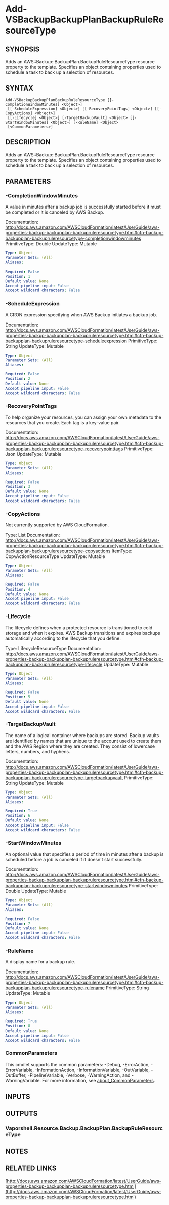 # Add-VSBackupBackupPlanBackupRuleResourceType

## SYNOPSIS
Adds an AWS::Backup::BackupPlan.BackupRuleResourceType resource property to the template.
Specifies an object containing properties used to schedule a task to back up a selection of resources.

## SYNTAX

```
Add-VSBackupBackupPlanBackupRuleResourceType [[-CompletionWindowMinutes] <Object>]
 [[-ScheduleExpression] <Object>] [[-RecoveryPointTags] <Object>] [[-CopyActions] <Object>]
 [[-Lifecycle] <Object>] [-TargetBackupVault] <Object> [[-StartWindowMinutes] <Object>] [-RuleName] <Object>
 [<CommonParameters>]
```

## DESCRIPTION
Adds an AWS::Backup::BackupPlan.BackupRuleResourceType resource property to the template.
Specifies an object containing properties used to schedule a task to back up a selection of resources.

## PARAMETERS

### -CompletionWindowMinutes
A value in minutes after a backup job is successfully started before it must be completed or it is canceled by AWS Backup.

Documentation: http://docs.aws.amazon.com/AWSCloudFormation/latest/UserGuide/aws-properties-backup-backupplan-backupruleresourcetype.html#cfn-backup-backupplan-backupruleresourcetype-completionwindowminutes
PrimitiveType: Double
UpdateType: Mutable

```yaml
Type: Object
Parameter Sets: (All)
Aliases:

Required: False
Position: 1
Default value: None
Accept pipeline input: False
Accept wildcard characters: False
```

### -ScheduleExpression
A CRON expression specifying when AWS Backup initiates a backup job.

Documentation: http://docs.aws.amazon.com/AWSCloudFormation/latest/UserGuide/aws-properties-backup-backupplan-backupruleresourcetype.html#cfn-backup-backupplan-backupruleresourcetype-scheduleexpression
PrimitiveType: String
UpdateType: Mutable

```yaml
Type: Object
Parameter Sets: (All)
Aliases:

Required: False
Position: 2
Default value: None
Accept pipeline input: False
Accept wildcard characters: False
```

### -RecoveryPointTags
To help organize your resources, you can assign your own metadata to the resources that you create.
Each tag is a key-value pair.

Documentation: http://docs.aws.amazon.com/AWSCloudFormation/latest/UserGuide/aws-properties-backup-backupplan-backupruleresourcetype.html#cfn-backup-backupplan-backupruleresourcetype-recoverypointtags
PrimitiveType: Json
UpdateType: Mutable

```yaml
Type: Object
Parameter Sets: (All)
Aliases:

Required: False
Position: 3
Default value: None
Accept pipeline input: False
Accept wildcard characters: False
```

### -CopyActions
Not currently supported by AWS CloudFormation.

Type: List
Documentation: http://docs.aws.amazon.com/AWSCloudFormation/latest/UserGuide/aws-properties-backup-backupplan-backupruleresourcetype.html#cfn-backup-backupplan-backupruleresourcetype-copyactions
ItemType: CopyActionResourceType
UpdateType: Mutable

```yaml
Type: Object
Parameter Sets: (All)
Aliases:

Required: False
Position: 4
Default value: None
Accept pipeline input: False
Accept wildcard characters: False
```

### -Lifecycle
The lifecycle defines when a protected resource is transitioned to cold storage and when it expires.
AWS Backup transitions and expires backups automatically according to the lifecycle that you define.

Type: LifecycleResourceType
Documentation: http://docs.aws.amazon.com/AWSCloudFormation/latest/UserGuide/aws-properties-backup-backupplan-backupruleresourcetype.html#cfn-backup-backupplan-backupruleresourcetype-lifecycle
UpdateType: Mutable

```yaml
Type: Object
Parameter Sets: (All)
Aliases:

Required: False
Position: 5
Default value: None
Accept pipeline input: False
Accept wildcard characters: False
```

### -TargetBackupVault
The name of a logical container where backups are stored.
Backup vaults are identified by names that are unique to the account used to create them and the AWS Region where they are created.
They consist of lowercase letters, numbers, and hyphens.

Documentation: http://docs.aws.amazon.com/AWSCloudFormation/latest/UserGuide/aws-properties-backup-backupplan-backupruleresourcetype.html#cfn-backup-backupplan-backupruleresourcetype-targetbackupvault
PrimitiveType: String
UpdateType: Mutable

```yaml
Type: Object
Parameter Sets: (All)
Aliases:

Required: True
Position: 6
Default value: None
Accept pipeline input: False
Accept wildcard characters: False
```

### -StartWindowMinutes
An optional value that specifies a period of time in minutes after a backup is scheduled before a job is canceled if it doesn't start successfully.

Documentation: http://docs.aws.amazon.com/AWSCloudFormation/latest/UserGuide/aws-properties-backup-backupplan-backupruleresourcetype.html#cfn-backup-backupplan-backupruleresourcetype-startwindowminutes
PrimitiveType: Double
UpdateType: Mutable

```yaml
Type: Object
Parameter Sets: (All)
Aliases:

Required: False
Position: 7
Default value: None
Accept pipeline input: False
Accept wildcard characters: False
```

### -RuleName
A display name for a backup rule.

Documentation: http://docs.aws.amazon.com/AWSCloudFormation/latest/UserGuide/aws-properties-backup-backupplan-backupruleresourcetype.html#cfn-backup-backupplan-backupruleresourcetype-rulename
PrimitiveType: String
UpdateType: Mutable

```yaml
Type: Object
Parameter Sets: (All)
Aliases:

Required: True
Position: 8
Default value: None
Accept pipeline input: False
Accept wildcard characters: False
```

### CommonParameters
This cmdlet supports the common parameters: -Debug, -ErrorAction, -ErrorVariable, -InformationAction, -InformationVariable, -OutVariable, -OutBuffer, -PipelineVariable, -Verbose, -WarningAction, and -WarningVariable. For more information, see [about_CommonParameters](http://go.microsoft.com/fwlink/?LinkID=113216).

## INPUTS

## OUTPUTS

### Vaporshell.Resource.Backup.BackupPlan.BackupRuleResourceType
## NOTES

## RELATED LINKS

[http://docs.aws.amazon.com/AWSCloudFormation/latest/UserGuide/aws-properties-backup-backupplan-backupruleresourcetype.html](http://docs.aws.amazon.com/AWSCloudFormation/latest/UserGuide/aws-properties-backup-backupplan-backupruleresourcetype.html)

